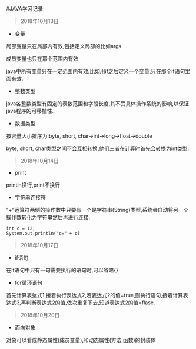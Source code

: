 #JAVA学习记录
>2018年10月13日

- 变量

局部变量只在局部内有效,包括定义局部的比如args

成员变量也只在那个范围内有效

java中所有变量只在一定范围内有效,比如用if之后定义一个变量,只在那个if语句里面有效.

- 整数类型

java各整数类型有固定的表数范围和字段长度,其不受具体操作系统的影响,以保证java程序的可移植性.

- 数据类型

按容量大小排序为:byte, short, char->int->long->float->double

byte, short, char类型之间不会互相转换,他们三者在计算时首先会转换为int类型.

>2018年10月14日

- print

println换行,print不换行

- 字符串连接符

"+"运算符两侧的操作数中只要有一个是字符串(String)类型,系统会自动将另一个操作数转化为字符串然后再进行连接.

```
int c = 12;
System.out.println("c=" + c)
```

>2018年10月17日

- if语句

在if语句中只有一句需要执行的语句时,可以省略{}

- for循环语句

首先计算表达式1,接着执行表达式2,若表达式2的值=true,则执行语句,接着计算表达式3,再判断表达式2的值,依次重复下去,知道表达式2的值=flase.

>2018年10月20日

- 面向对象

对象可以看成静态属性(成员变量),和动态属性(方法,函数)的封装体
